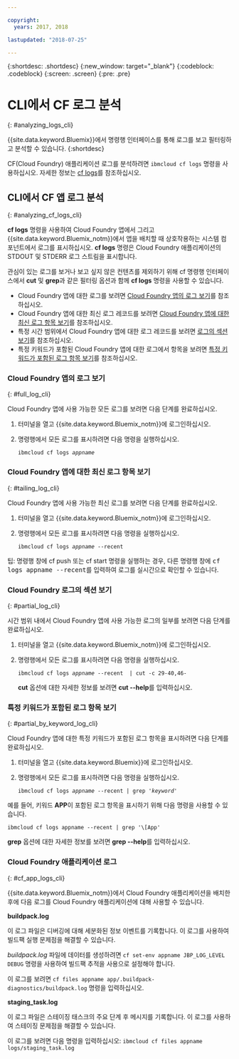 ```yaml
---

copyright:
  years: 2017, 2018

lastupdated: "2018-07-25"

---
```



{:shortdesc: .shortdesc}
{:new_window: target="_blank"}
{:codeblock: .codeblock}
{:screen: .screen}
{:pre: .pre}


# CLI에서 CF 로그 분석
{: #analyzing_logs_cli}

{{site.data.keyword.Bluemix}}에서 명령행 인터페이스를 통해 로그를 보고 필터링하고 분석할 수 있습니다. 
{:shortdesc}

CF(Cloud Foundry) 애플리케이션 로그를 분석하려면 `ibmcloud cf logs` 명령을 사용하십시오.
자세한 정보는 [cf logs](/docs/cli/reference/ibmcloud/cf_index.html#cf_logs)를 참조하십시오.


## CLI에서 CF 앱 로그 분석
{: #analyzing_cf_logs_cli}

**cf logs** 명령을 사용하여 Cloud Foundry 앱에서 그리고 {{site.data.keyword.Bluemix_notm}}에서 앱을 배치할 때 상호작용하는 시스템 컴포넌트에서 로그를 표시하십시오. **cf logs** 명령은 Cloud Foundry 애플리케이션의 STDOUT 및 STDERR 로그 스트림을 표시합니다.

관심이 있는 로그를 보거나 보고 싶지 않은 컨텐츠를 제외하기 위해 cf 명령행 인터페이스에서 **cut** 및 **grep**과 같은 필터링 옵션과 함께 **cf logs** 명령을 사용할 수 있습니다.

* Cloud Foundry 앱에 대한 로그를 보려면 [Cloud Foundry 앱의 로그 보기](logging_view_cli.html#full_log_cli)를 참조하십시오.
* Cloud Foundry 앱에 대한 최신 로그 레코드를 보려면 [Cloud Foundry 앱에 대한 최신 로그 항목 보기](logging_view_cli.html#tailing_log_cli)를 참조하십시오.
* 특정 시간 범위에서 Cloud Foundry 앱에 대한 로그 레코드를 보려면 [로그의 섹션 보기](logging_view_cli.html#partial_log_cli)를 참조하십시오.
* 특정 키워드가 포함된 Cloud Foundry 앱에 대한 로그에서 항목을 보려면 [특정 키워드가 포함된 로그 항목 보기](logging_view_cli.html#partial_by_keyword_log_cli)를 참조하십시오.


### Cloud Foundry 앱의 로그 보기
{: #full_log_cli}

Cloud Foundry 앱에 사용 가능한 모든 로그를 보려면 다음 단계를 완료하십시오.

1. 터미널을 열고 {{site.data.keyword.Bluemix_notm}}에 로그인하십시오.

2. 명령행에서 모든 로그를 표시하려면 다음 명령을 실행하십시오.

   <pre class="pre screen"><code>ibmcloud cf logs <var class="keyword varname">appname</var></code></pre>
   
   
### Cloud Foundry 앱에 대한 최신 로그 항목 보기
{: #tailing_log_cli}

Cloud Foundry 앱에 사용 가능한 최신 로그를 보려면 다음 단계를 완료하십시오.

1. 터미널을 열고 {{site.data.keyword.Bluemix_notm}}에 로그인하십시오.

2. 명령행에서 모든 로그를 표시하려면 다음 명령을 실행하십시오.

     <pre class="pre screen"><code>ibmcloud cf logs <var class="keyword varname">appname</var> --recent</code></pre>

<div class="note tip"><span class="tiptitle">팁:</span> 명령행 창에 <span class="keyword cmdname">cf push</span> 또는 <span class="keyword cmdname">cf start</span> 명령을 실행하는 경우, 다른 명령행 창에 <samp class="ph codeph">cf logs appname --recent</samp>를 입력하여
로그를 실시간으로 확인할 수 있습니다. </div>


### Cloud Foundry 로그의 섹션 보기
{: #partial_log_cli}

시간 범위 내에서 Cloud Foundry 앱에 사용 가능한 로그의 일부를 보려면 다음 단계를 완료하십시오.

1. 터미널을 열고 {{site.data.keyword.Bluemix_notm}}에 로그인하십시오.

2. 명령행에서 모든 로그를 표시하려면 다음 명령을 실행하십시오.

    <pre class="pre screen"><code>ibmcloud cf logs <var class="keyword varname">appname</var> --recent  | cut -c 29-40,46-</code></pre>
    
    **cut** 옵션에 대한 자세한 정보를 보려면 **cut --help**를 입력하십시오.


### 특정 키워드가 포함된 로그 항목 보기
{: #partial_by_keyword_log_cli}

Cloud Foundry 앱에 대한 특정 키워드가 포함된 로그 항목을 표시하려면 다음 단계를 완료하십시오.

1. 터미널을 열고 {{site.data.keyword.Bluemix}}에 로그인하십시오.

2. 명령행에서 모든 로그를 표시하려면 다음 명령을 실행하십시오.

    <pre class="pre screen"><code>ibmcloud cf logs <var class="keyword varname">appname</var> --recent | grep '<var class="keyword varname">keyword</var>'</code></pre>
    

예를 들어, 키워드 **APP**이 포함된 로그 항목을 표시하기 위해 다음 명령을 사용할 수 있습니다.

<pre class="pre screen"><code>ibmcloud cf logs appname --recent | grep '\[App'</code></pre>

**grep** 옵션에 대한 자세한 정보를 보려면 **grep --help**를 입력하십시오.


### Cloud Foundry 애플리케이션 로그
{: #cf_app_logs_cli}

{{site.data.keyword.Bluemix_notm}}에서 Cloud Foundry 애플리케이션을 배치한 후에 다음 로그를 Cloud Foundry 애플리케이션에 대해 사용할 수 있습니다.

**buildpack.log**

이 로그 파일은 디버깅에 대해 세분화된 정보 이벤트를 기록합니다. 이 로그를 사용하여 빌드팩 실행 문제점을 해결할 수 있습니다.

*buildpack.log* 파일에 데이터를 생성하려면 `cf set-env appname JBP_LOG_LEVEL DEBUG` 명령을 사용하여 빌드팩 추적을 사용으로 설정해야 합니다.
   
이 로그를 보려면 `cf files appname app/.buildpack-diagnostics/buildpack.log` 명령을 입력하십시오.


**staging_task.log**

이 로그 파일은 스테이징 태스크의 주요 단계 후 메시지를 기록합니다. 이 로그를 사용하여 스테이징 문제점을 해결할 수 있습니다.

이 로그를 보려면 다음 명령을 입력하십시오: `ibmcloud cf files appname logs/staging_task.log`




